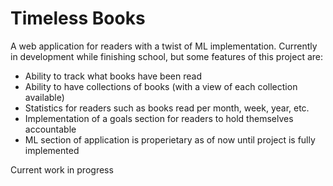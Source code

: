 # Timeless Books

A web application for readers with a twist of ML implementation. Currently in development while finishing school, but some features of this project are:

- Ability to track what books have been read
- Ability to have collections of books (with a view of each collection available)
- Statistics for readers such as books read per month, week, year, etc.
- Implementation of a goals section for readers to hold themselves accountable
- ML section of application is properietary as of now until project is fully implemented

Current work in progress
